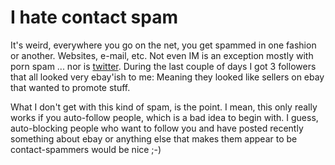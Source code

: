 # I hate contact spam

It's weird, everywhere you go on the net, you get spammed in one fashion or another. Websites, e-mail, etc. Not even IM is an exception mostly with porn spam ... nor is [twitter](http://twitter.com). During the last couple of days I got 3 followers that all looked very ebay'ish to me: Meaning they looked like sellers on ebay that wanted to promote stuff. 

What I don't get with this kind of spam, is the point. I mean, this only really works if you auto-follow people, which is a bad idea to begin with. I guess, auto-blocking people who want to follow you and have posted recently something about ebay or anything else that makes them appear to be contact-spammers would be nice ;-)